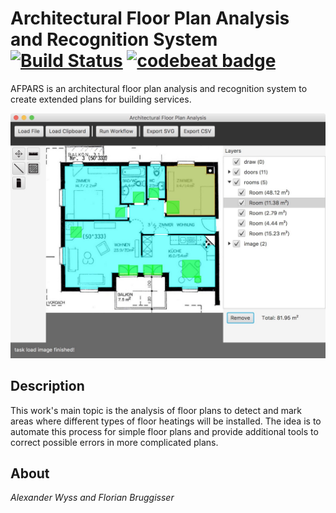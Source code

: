 # Architectural Floor Plan Analysis and Recognition System [![Build Status](https://travis-ci.org/cansik/architectural-floor-plan.svg?branch=master)](https://travis-ci.org/cansik/architectural-floor-plan) [![codebeat badge](https://codebeat.co/badges/244f2179-f84e-4a39-8943-3285d0cf8337)](https://codebeat.co/projects/github-com-cansik-architectural-floor-plan)
AFPARS is an architectural floor plan analysis and recognition system to create extended plans for building services.

![Afpars](readme/afpars.jpg)

## Description
This work's main topic is the analysis of floor plans to detect and mark areas where different types of floor heatings will be installed. The idea is to automate this process for simple floor plans and provide additional tools to correct possible errors in more complicated plans.

## About
*Alexander Wyss and Florian Bruggisser*
